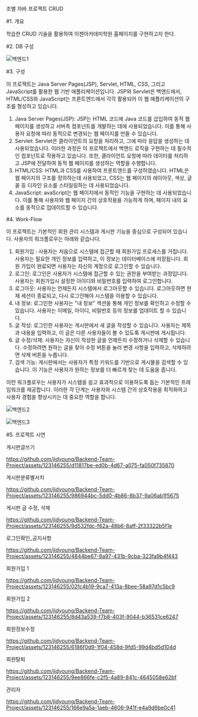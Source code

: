 조별 자바 프로젝트 CRUD

#1. 개요

학습한  CRUD 기술을 활용하여 이젠아카데미학원 홈페이지를 구현하고자 한다.


#2. DB 구성

![백엔드1](https://github.com/jidyoung/Backend-Team-Project/assets/123146255/487a575a-cf11-41c3-8b8e-642b1c6241f2)

#3. 구성

이 프로젝트는  Java Server Pages(JSP), Servlet, HTML, CSS, 그리고 JavaScript를 활용한 웹 기반 애플리케이션입니다. JSP와 Servlet은 백엔드에서, HTML/CSS와 JavaScript는 프론트엔드에서 각각 활용되어 이 웹 애플리케이션의 구조를 형성하고 있습니다.

1)   Java Server Pages(JSP): JSP는 HTML 코드에 Java 코드를 삽입하여 동적 웹 페이지를 생성하고 서버측 컴포넌트를 개발하는 데에 사용되었습니다. 이를 통해 사용자 요청에 따라 동적으로 변경되는 웹 페이지를 만들 수 있습니다.
2)   Servlet: Servlet은 클라이언트의 요청을 처리하고, 그에 따라 응답을 생성하는 데 사용되었습니다. 이러한 과정은 이 프로젝트에서 백엔드 로직을 구현하는 데 필수적인 컴포넌트로 작용하고 있습니다. 또한, 클라이언트 요청에 따라 데이터를 처리하고 JSP에 전달하여 동적 웹 페이지를 생성하는 역할을 수행합니다.
3)   HTML/CSS: HTML과 CSS를 사용하여 프론트엔드를 구성하였습니다. HTML은 웹 페이지의 구조를 정의하는데 사용되었고, CSS는 웹 페이지의 레이아웃, 색상, 글꼴 등 디자인 요소를 스타일링하는 데 사용되었습니다.
4)   JavaScript: avaScript는 웹 페이지에서 동적인 기능을 구현하는 데 사용되었습니다. 이를 통해 사용자와 웹 페이지 간의 상호작용을 가능하게 하며, 페이지 내의 요소를 동적으로 업데이트할 수 있습니다.


#4. Work-Flow

이 프로젝트는 기본적인 회원 관리 시스템과 게시판 기능을 중심으로 구성되어 있습니다. 사용자의 워크플로우는 아래와 같습니다.
1)   회원가입 :  사용자는 처음으로 시스템에 접근할 때 회원가입 프로세스를 거칩니다. 사용자는 필요한 개인 정보를 입력하고, 이 정보는 데이터베이스에 저장됩니다. 회원 가입이 완료되면 사용자는 자신의 계정으로 로그인할 수 있습니다.
2)   로그인:  로그인은 사용자가 시스템에 접근할 수 있는 권한을 부여받는 과정입니다. 사용자는 회원가입시 설정한 아이디와 비밀번호를 입력하여 로그인합니다.
3)   로그아웃:  사용자는 언제든지 시스템에서 로그아웃할 수 있습니다. 로그아웃하면 현재 세션이 종료되고, 다시 로그인해야 시스템을 이용할 수 있습니다.
4)   내 정보:  로그인한 사용자는 "내 정보" 섹션을 통해 개인 정보를 확인하고 수정할 수 있습니다. 사용자는 이메일, 아이디, 비밀번호 등의 정보를 업데이트 할 수 있습니다.
5)   글 작성:  로그인한 사용자는 게시판에서 새 글을 작성할 수 있습니다. 사용자는 제목과 내용을 입력하고, 이 글은 다른 사용자들이 볼 수 있도록 게시판에 게시됩니다.
6)   글 수정/삭제:  사용자는 자신이 작성한 글을 언제든지 수정하거나 삭제할 수 있습니다. 수정하려면 원하는 글을 찾아 수정 버튼을 눌러 변경 사항을 입력하고, 삭제하려면 삭제 버튼을 누릅니다.
7)   검색 기능: 게시판에서는 사용자가 특정 키워드를 기반으로 게시물을 검색할 수 있습니다. 이 기능은 사용자가 원하는 정보를 더 빠르게 찾는 데 도움을 줍니다.

이런 워크플로우는 사용자가 시스템을 쉽고 효과적으로 이용하도록 돕는 기본적인 프레임워크를 제공합니다. 이러한 각 단계는 사용자와 시스템 간의 상호작용을 최적화하고 사용자 경험을 향상시키는 데 중요한 역할을 합니다.

![백엔드2](https://github.com/jidyoung/Backend-Team-Project/assets/123146255/c9bd9b1c-ef4e-4d22-bbae-780ac85a2293)

![백엔드3](https://github.com/jidyoung/Backend-Team-Project/assets/123146255/991a1f1a-3be0-4e0d-8c6f-87590cfdebfe)

#5. 프로젝트 시연

게시판글쓰기

https://github.com/jidyoung/Backend-Team-Project/assets/123146255/d11817be-ed0b-4d67-a075-fa050f735870

게시판분류별서치

https://github.com/jidyoung/Backend-Team-Project/assets/123146255/986944bc-5dd0-4b86-8b37-9a06ab1f5675

게시판 글 수정, 삭제

https://github.com/jidyoung/Backend-Team-Project/assets/123146255/9d532fdc-f62a-48b6-8aff-2f33322b5f1e

로그인확인_공지사항

https://github.com/jidyoung/Backend-Team-Project/assets/123146255/4844be67-8a97-431b-9cba-323fa9b4f443

회원가입 1

https://github.com/jidyoung/Backend-Team-Project/assets/123146255/02fc4b19-9ca7-413a-8bee-58a97d1c5bc9

회원가입 2

https://github.com/jidyoung/Backend-Team-Project/assets/123146255/8d43a539-f7b8-403f-9044-b36531ce6247

회원정보수정

https://github.com/jidyoung/Backend-Team-Project/assets/123146255/6186f0d9-1f04-458d-9fd5-99d4bd5d104d

회원탈퇴

https://github.com/jidyoung/Backend-Team-Project/assets/123146255/9ee866fe-c2f5-4a89-841c-4645058e62bf

관리자

https://github.com/jidyoung/Backend-Team-Project/assets/123146255/166e9a5a-1aeb-4606-941f-e4a9d6be0c41
